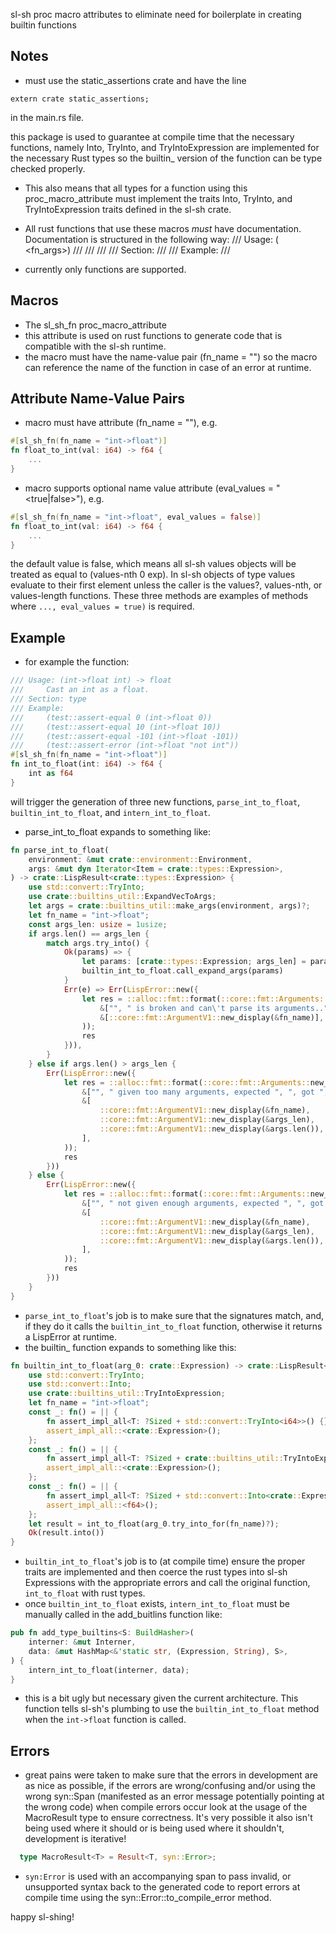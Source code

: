 sl-sh proc macro attributes to eliminate need for boilerplate in creating builtin functions

Notes
-----
- must use the static_assertions crate and have the line

`extern crate static_assertions;`

in the main.rs file.

this package is used to guarantee at compile time that the necessary functions,
namely Into, TryInto, and TryIntoExpression are implemented for the necessary
Rust types so the builtin_ version of the function can be type checked properly.

- This also means that all types for a function using this proc_macro_attribute
must implement the traits Into, TryInto, and TryIntoExpression traits defined
in the sl-sh crate.

- All rust functions that use these macros *must* have documentation.
Documentation is structured in the following way:
/// Usage: (<name-of-sl-sh-fun> <fn_args>)
///
/// <description>
///
/// Section: <type>
///
/// Example:
/// <example sl-sh code>

- currently only functions are supported.

Macros
------
- The sl_sh_fn proc_macro_attribute
- this attribute is used on rust functions to generate code that is compatible
with the sl-sh runtime.
- the macro must have the name-value pair (fn_name = "<name-of-sl-sh-fun>") so
the macro can reference the name of the function in case of an error at runtime.

Attribute Name-Value Pairs
--------------------------
- macro must have attribute (fn_name = "<name-of-sl-sh-fun>"), e.g.

``` rust
#[sl_sh_fn(fn_name = "int->float")]
fn float_to_int(val: i64) -> f64 {
    ...
}
```

- macro supports optional name value attribute (eval_values = "<true|false>"), e.g.

``` rust
#[sl_sh_fn(fn_name = "int->float", eval_values = false)]
fn float_to_int(val: i64) -> f64 {
    ...
}
```

the default value is false, which means all sl-sh values objects will be treated
as equal to (values-nth 0 exp). In sl-sh objects of type values evaluate to their
first element unless the caller is the values?, values-nth, or values-length functions.
These three methods are examples of methods where `..., eval_values = true)` is required.


Example
-------
- for example the function:

```rust
/// Usage: (int->float int) -> float
///     Cast an int as a float.
/// Section: type
/// Example:
///     (test::assert-equal 0 (int->float 0))
///     (test::assert-equal 10 (int->float 10))
///     (test::assert-equal -101 (int->float -101))
///     (test::assert-error (int->float "not int"))
#[sl_sh_fn(fn_name = "int->float")]
fn int_to_float(int: i64) -> f64 {
	int as f64
}
```

will trigger the generation of three new functions, `parse_int_to_float`,
`builtin_int_to_float`, and `intern_int_to_float`.
- parse_int_to_float expands to something like:

```rust
fn parse_int_to_float(
    environment: &mut crate::environment::Environment,
    args: &mut dyn Iterator<Item = crate::types::Expression>,
) -> crate::LispResult<crate::types::Expression> {
    use std::convert::TryInto;
    use crate::builtins_util::ExpandVecToArgs;
    let args = crate::builtins_util::make_args(environment, args)?;
    let fn_name = "int->float";
    const args_len: usize = 1usize;
    if args.len() == args_len {
        match args.try_into() {
            Ok(params) => {
                let params: [crate::types::Expression; args_len] = params;
                builtin_int_to_float.call_expand_args(params)
            }
            Err(e) => Err(LispError::new({
                let res = ::alloc::fmt::format(::core::fmt::Arguments::new_v1(
                    &["", " is broken and can\'t parse its arguments.."],
                    &[::core::fmt::ArgumentV1::new_display(&fn_name)],
                ));
                res
            })),
        }
    } else if args.len() > args_len {
        Err(LispError::new({
            let res = ::alloc::fmt::format(::core::fmt::Arguments::new_v1(
                &["", " given too many arguments, expected ", ", got ", "."],
                &[
                    ::core::fmt::ArgumentV1::new_display(&fn_name),
                    ::core::fmt::ArgumentV1::new_display(&args_len),
                    ::core::fmt::ArgumentV1::new_display(&args.len()),
                ],
            ));
            res
        }))
    } else {
        Err(LispError::new({
            let res = ::alloc::fmt::format(::core::fmt::Arguments::new_v1(
                &["", " not given enough arguments, expected ", ", got ", "."],
                &[
                    ::core::fmt::ArgumentV1::new_display(&fn_name),
                    ::core::fmt::ArgumentV1::new_display(&args_len),
                    ::core::fmt::ArgumentV1::new_display(&args.len()),
                ],
            ));
            res
        }))
    }
}
```

- `parse_int_to_float`'s job is to make sure that the signatures match, and, if they do
it calls the `builtin_int_to_float` function, otherwise it returns a LispError at runtime.
- the builtin_ function expands to something like this:

```rust
fn builtin_int_to_float(arg_0: crate::Expression) -> crate::LispResult<crate::types::Expression> {
    use std::convert::TryInto;
    use std::convert::Into;
    use crate::builtins_util::TryIntoExpression;
    let fn_name = "int->float";
    const _: fn() = || {
        fn assert_impl_all<T: ?Sized + std::convert::TryInto<i64>>() {}
        assert_impl_all::<crate::Expression>();
    };
    const _: fn() = || {
        fn assert_impl_all<T: ?Sized + crate::builtins_util::TryIntoExpression<i64>>() {}
        assert_impl_all::<crate::Expression>();
    };
    const _: fn() = || {
        fn assert_impl_all<T: ?Sized + std::convert::Into<crate::Expression>>() {}
        assert_impl_all::<f64>();
    };
    let result = int_to_float(arg_0.try_into_for(fn_name)?);
    Ok(result.into())
}
```

- `builtin_int_to_float`'s job is to (at compile time) ensure the proper traits are
implemented and then coerce the rust types into sl-sh Expressions with the
appropriate errors and call the original function, `int_to_float` with rust
types.
- once `builtin_int_to_float` exists, `intern_int_to_float` must be manually
called in the add_buitlins function like:

```rust
pub fn add_type_builtins<S: BuildHasher>(
	interner: &mut Interner,
	data: &mut HashMap<&'static str, (Expression, String), S>,
) {
	intern_int_to_float(interner, data);
}
```

- this is a bit ugly but necessary given the current architecture. This function
tells sl-sh's plumbing to use the `builtin_int_to_float`
method when the `int->float` function is called.

Errors
------
- great pains were taken to make sure that the errors in development are as nice as
possible, if the errors are wrong/confusing and/or using the wrong syn::Span (manifested
as an error message potentially pointing at the wrong code) when compile errors occur
look at the usage of the MacroResult type to ensure correctness.
It's very possible it also isn't being used where it should or is being used
where it shouldn't, development is iterative!

```rust
  type MacroResult<T> = Result<T, syn::Error>;
```

- `syn:Error` is used with an accompanying span to pass invalid, or unsupported syntax
back to the generated code to report errors at compile time using the syn::Error::to_compile_error
method.


happy sl-shing!
